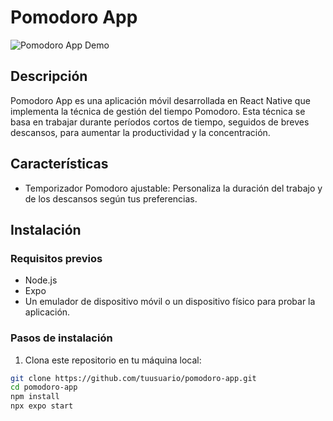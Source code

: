 # Pomodoro App

![Pomodoro App Demo](demo.gif)

## Descripción
Pomodoro App es una aplicación móvil desarrollada en React Native que implementa la técnica de gestión del tiempo Pomodoro. Esta técnica se basa en trabajar durante períodos cortos de tiempo, seguidos de breves descansos, para aumentar la productividad y la concentración.

## Características

- Temporizador Pomodoro ajustable: Personaliza la duración del trabajo y de los descansos según tus preferencias.


## Instalación

### Requisitos previos
- Node.js
- Expo
- Un emulador de dispositivo móvil o un dispositivo físico para probar la aplicación.

### Pasos de instalación

1. Clona este repositorio en tu máquina local:

```bash
git clone https://github.com/tuusuario/pomodoro-app.git
cd pomodoro-app
npm install
npx expo start